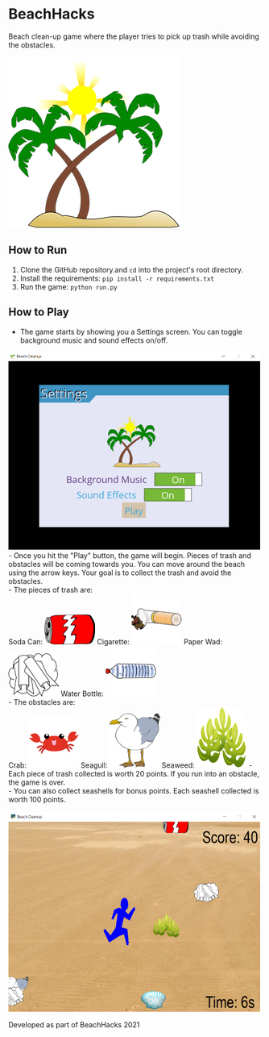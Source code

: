 # BeachHacks
Beach clean-up game where the player tries to pick up trash while avoiding the obstacles.

![Game Logo - palm tree on beach](https://github.com/AmyWeitzman/BeachHacks/blob/main/imgs/logo.png)

## How to Run
1. Clone the GitHub repository.and `cd` into the project's root directory.
2. Install the requirements: `pip install -r requirements.txt`
3. Run the game: `python run.py`

## How to Play
- The game starts by showing you a Settings screen. You can toggle background music and sound effects on/off.
<img src="https://github.com/AmyWeitzman/BeachHacks/blob/main/screenshots/settings.PNG" alt="Settings screen" width="500">
- Once you hit the "Play" button, the game will begin. Pieces of trash and obstacles will be coming towards you. You can move around the beach using the arrow keys. Your goal is to collect the trash and avoid the obstacles. <br>
  - The pieces of trash are: <br>
   Soda Can: <img src="https://github.com/AmyWeitzman/BeachHacks/blob/main/imgs/trash/can.png" alt="Soda can" width="100">
   Cigarette: <img src="https://github.com/AmyWeitzman/BeachHacks/blob/main/imgs/trash/cigarette.png" alt="Cigarette" width="100">
   Paper Wad: <img src="https://github.com/AmyWeitzman/BeachHacks/blob/main/imgs/trash/paper_wad.png" alt="Paper wad" width="100">
   Water Bottle: <img src="https://github.com/AmyWeitzman/BeachHacks/blob/main/imgs/trash/water_bottle.png" alt="Water bottle" width="100">
   <br>
  - The obstacles are: <br>
   Crab: <img src="https://github.com/AmyWeitzman/BeachHacks/blob/main/imgs/obstacles/crab.png" alt="Crab" width="100">
   Seagull: <img src="https://github.com/AmyWeitzman/BeachHacks/blob/main/imgs/obstacles/seagull.png" alt="Seagull" width="100">
   Seaweed: <img src="https://github.com/AmyWeitzman/BeachHacks/blob/main/imgs/obstacles/seaweed.png" alt="Seaweed" width="100">
- Each piece of trash collected is worth 20 points. If you run into an obstacle, the game is over.<br>
- You can also collect seashells for bonus points. Each seashell collected is worth 100 points.<br>
   <br>
 <img src="https://github.com/AmyWeitzman/BeachHacks/blob/main/screenshots/game2.PNG" alt="Playing game screenshot" width="500">

Developed as part of BeachHacks 2021
